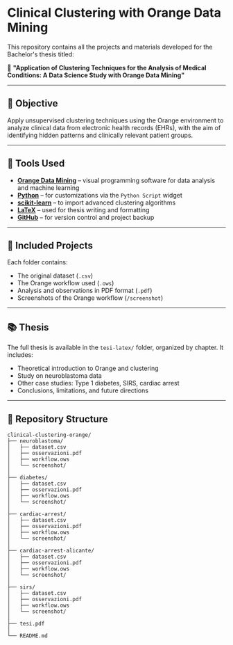 # Clinical Clustering with Orange Data Mining

This repository contains all the projects and materials developed for the Bachelor's thesis titled:

📘 **"Application of Clustering Techniques for the Analysis of Medical Conditions: A Data Science Study with Orange Data Mining"**

---

## 🎯 Objective

Apply unsupervised clustering techniques using the Orange environment to analyze clinical data from electronic health records (EHRs), with the aim of identifying hidden patterns and clinically relevant patient groups.

---

## 🧠 Tools Used

- **[Orange Data Mining](https://orangedatamining.com/)** – visual programming software for data analysis and machine learning  
- **[Python](https://www.python.org/)** – for customizations via the `Python Script` widget  
- **[scikit-learn](https://scikit-learn.org/stable/)** – to import advanced clustering algorithms  
- **[LaTeX](https://www.latex-project.org/)** – used for thesis writing and formatting  
- **[GitHub](https://github.com/)** – for version control and project backup  

---

## 🔬 Included Projects

Each folder contains:

- The original dataset (`.csv`)
- The Orange workflow used (`.ows`)
- Analysis and observations in PDF format (`.pdf`)
- Screenshots of the Orange workflow (`/screenshot`)

---

## 📚 Thesis

The full thesis is available in the `tesi-latex/` folder, organized by chapter. It includes:

- Theoretical introduction to Orange and clustering
- Study on neuroblastoma data
- Other case studies: Type 1 diabetes, SIRS, cardiac arrest
- Conclusions, limitations, and future directions

---

## 📂 Repository Structure

```plaintext
clinical-clustering-orange/
├── neuroblastoma/
│   ├── dataset.csv
│   ├── osservazioni.pdf
│   ├── workflow.ows
│   └── screenshot/
│
├── diabetes/
│   ├── dataset.csv
│   ├── osservazioni.pdf
│   ├── workflow.ows
│   └── screenshot/
│
├── cardiac-arrest/
│   ├── dataset.csv
│   ├── osservazioni.pdf
│   ├── workflow.ows
│   └── screenshot/
│
├── cardiac-arrest-alicante/
│   ├── dataset.csv
│   ├── osservazioni.pdf
│   ├── workflow.ows
│   └── screenshot/
│
├── sirs/
│   ├── dataset.csv
│   ├── osservazioni.pdf
│   ├── workflow.ows
│   └── screenshot/
│
├── tesi.pdf
│
└── README.md
